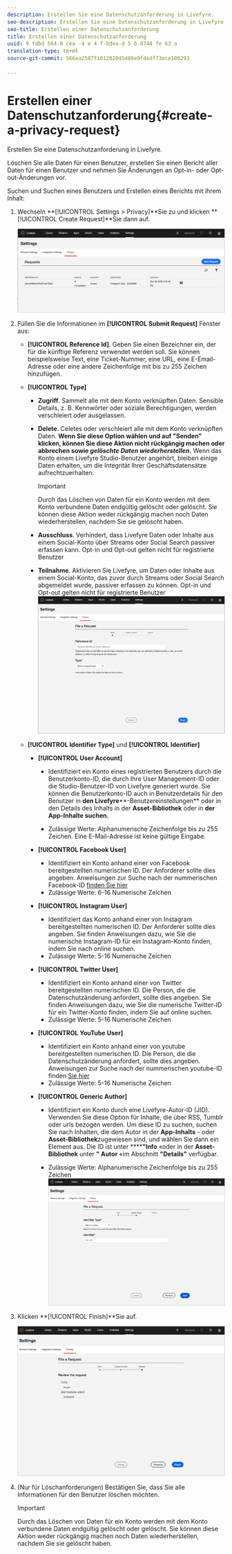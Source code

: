 ```yaml
---
description: Erstellen Sie eine Datenschutzanforderung in Livefyre.
seo-description: Erstellen Sie eine Datenschutzanforderung in Livefyre.
seo-title: Erstellen einer Datenschutzanforderung
title: Erstellen einer Datenschutzanforderung
uuid: 9 fdbd 564-0 cea -4 e 4 f-bdea-d 5 b 8744 fe 63 a
translation-type: tm+mt
source-git-commit: 566ea2587f101202045488e9f4edf73ece100293

---
```



# Erstellen einer Datenschutzanforderung{#create-a-privacy-request}

Erstellen Sie eine Datenschutzanforderung in Livefyre.

Löschen Sie alle Daten für einen Benutzer, erstellen Sie einen Bericht aller Daten für einen Benutzer und nehmen Sie Änderungen an Opt-in- oder Opt-out-Änderungen vor.

Suchen und Suchen eines Benutzers und Erstellen eines Berichts mit ihrem Inhalt:

1. Wechseln **[!UICONTROL Settings > Privacy]**Sie zu und klicken **[!UICONTROL Create Request]**Sie dann auf.

   ![](assets/privacypage1.png)

1. Füllen Sie die Informationen im **[!UICONTROL Submit Request]** Fenster aus:

   * **[!UICONTROL Reference Id]**. Geben Sie einen Bezeichner ein, der für die künftige Referenz verwendet werden soll. Sie können beispielsweise Text, eine Ticket-Nummer, eine URL, eine E-Email-Adresse oder eine andere Zeichenfolge mit bis zu 255 Zeichen hinzufügen.
   * **[!UICONTROL Type]**

      * **Zugriff**. Sammelt alle mit dem Konto verknüpften Daten. Sensible Details, z. B. Kennwörter oder soziale Berechtigungen, werden verschleiert oder ausgelassen.

      * **Delete**. Celetes oder verschleiert alle mit dem Konto verknüpften Daten. **Wenn Sie diese Option wählen und auf "Senden" klicken, können Sie diese Aktion nicht rückgängig machen oder abbrechen sowie *gelöschte Daten wiederherstellen.*** Wenn das Konto einem Livefyre Studio-Benutzer angehört, bleiben einige Daten erhalten, um die Integrität Ihrer Geschäftsdatensätze aufrechtzuerhalten.

         >[!IMPORTANT]
         >
         >Durch das Löschen von Daten für ein Konto werden mit dem Konto verbundene Daten endgültig gelöscht oder gelöscht. Sie können diese Aktion weder rückgängig machen noch Daten wiederherstellen, nachdem Sie sie gelöscht haben.

      * **Ausschluss**. Verhindert, dass Livefyre Daten oder Inhalte aus einem Social-Konto über Streams oder Social Search passiver erfassen kann. Opt-in und Opt-out gelten nicht für registrierte Benutzer
      * **Teilnahme**. Aktivieren Sie Livefyre, um Daten oder Inhalte aus einem Social-Konto, das zuvor durch Streams oder Social Search abgemeldet wurde, passiver erfassen zu können. Opt-in und Opt-out gelten nicht für registrierte Benutzer
      ![](assets/privacypage2.png)

   * **[!UICONTROL Identifier Type]** und **[!UICONTROL Identifier]**

      * **[!UICONTROL User Account]**

         * Identifiziert ein Konto eines registrierten Benutzers durch die Benutzerkonto-ID, die durch Ihre User Management-ID oder die Studio-Benutzer-ID von Livefyre generiert wurde. Sie können die Benutzerkonto-ID auch in Benutzerdetails für den Benutzer in **den Livefyre****-Benutzereinstellungen** oder in den Details des Inhalts in der **Asset-Bibliothek** oder in **der App-Inhalte suchen.**

         * Zulässige Werte: Alphanumerische Zeichenfolge bis zu 255 Zeichen. Eine E-Mail-Adresse ist keine gültige Eingabe.
      * **[!UICONTROL Facebook User]**

         * Identifiziert ein Konto anhand einer von Facebook bereitgestellten numerischen ID. Der Anforderer sollte dies angeben. Anweisungen zur Suche nach der nummerischen Facebook-ID [finden Sie hier](https://www.facebook.com/help/1397933243846983?helpref=faq_content)
         * Zulässige Werte: 6-16 Numerische Zeichen
      * **[!UICONTROL Instagram User]**

         * Identifiziert das Konto anhand einer von Instagram bereitgestellten numerischen ID. Der Anforderer sollte dies angeben. Sie finden Anweisungen dazu, wie Sie die numerische Instagram-ID für ein Instagram-Konto finden, indem Sie nach online suchen.
         * Zulässige Werte: 5-16 Numerische Zeichen
      * **[!UICONTROL Twitter User]**

         * Identifiziert ein Konto anhand einer von Twitter bereitgestellten numerischen ID. Die Person, die die Datenschutzänderung anfordert, sollte dies angeben. Sie finden Anweisungen dazu, wie Sie die numerische Twitter-ID für ein Twitter-Konto finden, indem Sie auf online suchen.
         * Zulässige Werte: 5-16 Numerische Zeichen
      * **[!UICONTROL YouTube User]**

         * Identifiziert ein Konto anhand einer von youtube bereitgestellten numerischen ID. Die Person, die die Datenschutzänderung anfordert, sollte dies angeben. Anweisungen zur Suche nach der nummerischen youtube-ID finden [Sie hier](https://support.google.com/youtube/answer/3250431?hl=en)
         * Zulässige Werte: 5-16 Numerische Zeichen
      * **[!UICONTROL Generic Author]**

         * Identifiziert ein Konto durch eine Livefyre-Autor-ID (JID). Verwenden Sie diese Option für Inhalte, die über RSS, Tumblr oder urls bezogen werden. Um diese ID zu suchen, suchen Sie nach Inhalten, die dem Autor in der **App-Inhalts** - oder **Asset-Bibliothek**zugewiesen sind, und wählen Sie dann ein Element aus. Die ID ist unter ******"Info** «oder in der **Asset-Bibliothek** unter **" Autor** «im Abschnitt **"Details"** verfügbar.

         * Zulässige Werte: Alphanumerische Zeichenfolge bis zu 255 Zeichen
         ![](assets/privacypage3.png)








1. Klicken **[!UICONTROL Finish]**Sie auf.

   ![](assets/privacypage4.png)

1. (Nur für Löschanforderungen) Bestätigen Sie, dass Sie alle Informationen für den Benutzer löschen möchten.

   >[!IMPORTANT]
   >
   >Durch das Löschen von Daten für ein Konto werden mit dem Konto verbundene Daten endgültig gelöscht oder gelöscht. Sie können diese Aktion weder rückgängig machen noch Daten wiederherstellen, nachdem Sie sie gelöscht haben.

